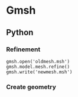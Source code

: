 # Gmsh

## Python

### Refinement
```
gmsh.open('oldmesh.msh')
gmsh.model.mesh.refine()
gmsh.write('newmesh.msh')
```

### Create geometry
